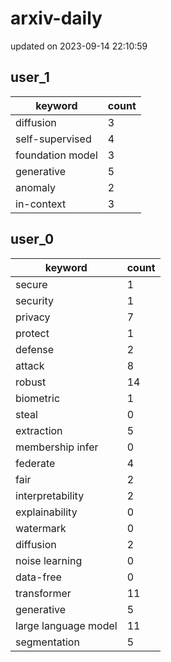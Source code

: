 # arxiv-daily
updated on 2023-09-14 22:10:59
## user_1
| keyword | count |
| - | - |
| diffusion | 3 |
| self-supervised | 4 |
| foundation model | 3 |
| generative | 5 |
| anomaly | 2 |
| in-context | 3 |
## user_0
| keyword | count |
| - | - |
| secure | 1 |
| security | 1 |
| privacy | 7 |
| protect | 1 |
| defense | 2 |
| attack | 8 |
| robust | 14 |
| biometric | 1 |
| steal | 0 |
| extraction | 5 |
| membership infer | 0 |
| federate | 4 |
| fair | 2 |
| interpretability | 2 |
| explainability | 0 |
| watermark | 0 |
| diffusion | 2 |
| noise learning | 0 |
| data-free | 0 |
| transformer | 11 |
| generative | 5 |
| large language model | 11 |
| segmentation | 5 |
